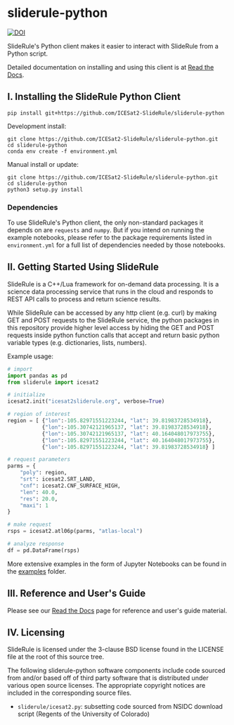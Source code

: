 # sliderule-python
[![DOI](https://zenodo.org/badge/311384982.svg)](https://zenodo.org/badge/latestdoi/311384982)

SlideRule's Python client makes it easier to interact with SlideRule from a Python script.

Detailed documentation on installing and using this client is at [Read the Docs](https://sliderule-python.readthedocs.io).

## I. Installing the SlideRule Python Client
```
pip install git+https://github.com/ICESat2-SlideRule/sliderule-python
```

Development install:
```
git clone https://github.com/ICESat2-SlideRule/sliderule-python.git
cd sliderule-python
conda env create -f environment.yml
```

Manual install or update:
```
git clone https://github.com/ICESat2-SlideRule/sliderule-python.git
cd sliderule-python
python3 setup.py install
```

### Dependencies

To use SlideRule's Python client, the only non-standard packages it depends on are `requests` and `numpy`.  But if you intend on running the example notebooks, please refer to the package requirements listed in `environment.yml` for a full list of dependencies needed by those notebooks.

## II. Getting Started Using SlideRule

SlideRule is a C++/Lua framework for on-demand data processing. It is a science data processing service that runs in the cloud and responds to REST API calls to process and return science results.

While SlideRule can be accessed by any http client (e.g. curl) by making GET and POST requests to the SlideRule service, the python packages in this repository provide higher level access by hiding the GET and POST requests inside python function calls that accept and return basic python variable types (e.g. dictionaries, lists, numbers).

Example usage:
```python
# import
import pandas as pd
from sliderule import icesat2

# initialize
icesat2.init("icesat2sliderule.org", verbose=True)

# region of interest 
region = [ {"lon":-105.82971551223244, "lat": 39.81983728534918},
           {"lon":-105.30742121965137, "lat": 39.81983728534918},
           {"lon":-105.30742121965137, "lat": 40.164048017973755},
           {"lon":-105.82971551223244, "lat": 40.164048017973755},
           {"lon":-105.82971551223244, "lat": 39.81983728534918} ]

# request parameters
parms = {
    "poly": region,
    "srt": icesat2.SRT_LAND, 
    "cnf": icesat2.CNF_SURFACE_HIGH,
    "len": 40.0,
    "res": 20.0,
    "maxi": 1
}

# make request
rsps = icesat2.atl06p(parms, "atlas-local")

# analyze response
df = pd.DataFrame(rsps)
```

More extensive examples in the form of Jupyter Notebooks can be found in the [examples](examples/) folder.

## III. Reference and User's Guide

Please see our [Read the Docs](https://sliderule-python.readthedocs.io) page for reference and user's guide material.

## IV. Licensing

SlideRule is licensed under the 3-clause BSD license found in the LICENSE file at the root of this source tree.

The following sliderule-python software components include code sourced from and/or based off of third party software 
that is distributed under various open source licenses. The appropriate copyright notices are included in the 
corresponding source files.
* `sliderule/icesat2.py`: subsetting code sourced from NSIDC download script (Regents of the University of Colorado)
